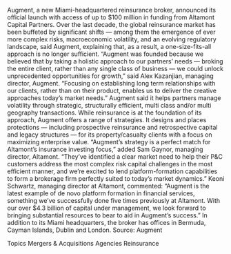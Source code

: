 Augment, a new Miami-headquartered reinsurance broker, announced its official launch with access of up to $100 million in funding from Altamont Capital Partners.
Over the last decade, the global reinsurance market has been buffeted by significant shifts — among them the emergence of ever more complex risks, macroeconomic volatility, and an evolving regulatory landscape, said Augment, explaining that, as a result, a one-size-fits-all approach is no longer sufficient.
“Augment was founded because we believed that by taking a holistic approach to our partners’ needs — broking the entire client, rather than any single class of business — we could unlock unprecedented opportunities for growth,” said Alex Kazanjian, managing director, Augment. “Focusing on establishing long term relationships with our clients, rather than on their product, enables us to deliver the creative approaches today’s market needs.”
Augment said it helps partners manage volatility through strategic, structurally efficient, multi class and/or multi geography transactions. While reinsurance is at the foundation of its approach, Augment offers a range of strategies. It designs and places protections — including prospective reinsurance and retrospective capital and legacy structures — for its property/casualty clients with a focus on maximizing enterprise value.
“Augment’s strategy is a perfect match for Altamont’s insurance investing focus,” added Sam Gaynor, managing director, Altamont. “They’ve identified a clear market need to help their P&C customers address the most complex risk capital challenges in the most efficient manner, and we’re excited to lend platform-formation capabilities to form a brokerage firm perfectly suited to today’s market dynamics.”
Keoni Schwartz, managing director at Altamont, commented: “Augment is the latest example of de novo platform formation in financial services, something we’ve successfully done five times previously at Altamont. With our over $4.3 billion of capital under management, we look forward to bringing substantial resources to bear to aid in Augment’s success.”
In addition to its Miami headquarters, the broker has offices in Bermuda, Cayman Islands, Dublin and London.
Source: Augment

Topics
Mergers & Acquisitions
Agencies
Reinsurance
